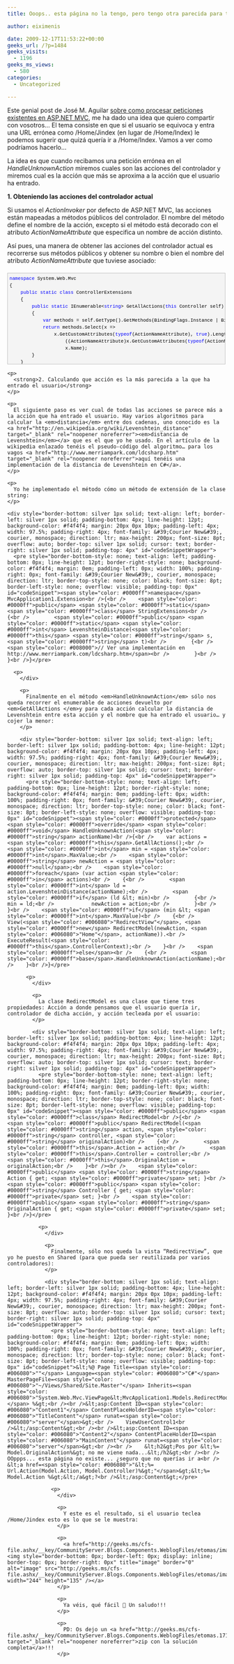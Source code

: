 ```yaml
---
title: Ooops.. esta página no la tengo, pero tengo otra parecida para tí…

author: eiximenis

date: 2009-12-17T11:53:22+00:00
geeks_url: /?p=1484
geeks_visits:
  - 1196
geeks_ms_views:
  - 580
categories:
  - Uncategorized

---
```

Este genial post de José M. Aguilar <a href="http://geeks.ms/blogs/jmaguilar/archive/2009/12/16/procesar-peticiones-a-acciones-inexistentes-en-asp-net-mvc.aspx" target="_blank" rel="noopener noreferrer">sobre como procesar peticiones existentes en ASP.NET MVC</a>, me ha dado una idea que quiero compartir con vosotros… El tema consiste en que si el usuario se equivoca y entra una URL errónea como /Home/Jindex (en lugar de /Home/Index) le podemos sugerir que quizá quería ir a /Home/Index. Vamos a ver como podríamos hacerlo…

<!--more-->

La idea es que cuando recibamos una petición errónea en el _HandleUnknownAction_ miremos cuales son las acciones del controlador y miremos cual es la acción que más se aproxima a la acción que el usuario ha entrado.

**1. Obteniendo las acciones del controlador actual**

Si usamos el _ActionInvoker_ por defecto de ASP.NET MVC, las acciones están mapeadas a métodos públicos del controlador. El nombre del método define el nombre de la acción, excepto si el método está decorado con el atributo _ActionNameAttribute_ que especifica un nombre de acción distinto.

Así pues, una manera de obtener las acciones del controlador actual es recorrerse sus métodos públicos y obtener su nombre o bien el nombre del atributo _ActionNameAttribute_ que tuviese asociado:

<div style="border-bottom: silver 1px solid; text-align: left; border-left: silver 1px solid; padding-bottom: 4px; line-height: 12pt; background-color: #f4f4f4; margin: 20px 0px 10px; padding-left: 4px; width: 97.5%; padding-right: 4px; font-family: &#39;Courier New&#39;, courier, monospace; direction: ltr; max-height: 200px; font-size: 8pt; overflow: auto; border-top: silver 1px solid; cursor: text; border-right: silver 1px solid; padding-top: 4px" id="codeSnippetWrapper">
  <pre style="border-bottom-style: none; text-align: left; padding-bottom: 0px; line-height: 12pt; border-right-style: none; background-color: #f4f4f4; margin: 0em; padding-left: 0px; width: 100%; padding-right: 0px; font-family: &#39;Courier New&#39;, courier, monospace; direction: ltr; border-top-style: none; color: black; font-size: 8pt; border-left-style: none; overflow: visible; padding-top: 0px" id="codeSnippet"><span style="color: #0000ff">namespace</span> System.Web.Mvc<br />{<br />    <span style="color: #0000ff">public</span> <span style="color: #0000ff">static</span> <span style="color: #0000ff">class</span> ControllerExtensions<br />    {<br />        <span style="color: #0000ff">public</span> <span style="color: #0000ff">static</span> IEnumerable&lt;<span style="color: #0000ff">string</span>&gt; GetAllActions(<span style="color: #0000ff">this</span> Controller self)<br />        {<br />            <span style="color: #0000ff">var</span> methods = self.GetType().GetMethods(BindingFlags.Instance | BindingFlags.DeclaredOnly | BindingFlags.Public);<br />            <span style="color: #0000ff">return</span> methods.Select(x =&gt;<br />                x.GetCustomAttributes(<span style="color: #0000ff">typeof</span>(ActionNameAttribute), <span style="color: #0000ff">true</span>).Length == 1 ?<br />                    ((ActionNameAttribute)x.GetCustomAttributes(<span style="color: #0000ff">typeof</span>(ActionNameAttribute), <span style="color: #0000ff">true</span>)[0]).Name :<br />                    x.Name);<br />        }<br />    }<br />}</pre>
  
  <p>
    </div> 
    
    <p>
      <strong>2. Calculando que acción es la más parecida a la que ha entrado el usuario</strong>
    </p>
    
    <p>
      El siguiente paso es ver cual de todas las acciones se parece más a la acción que ha entrado el usuario. Hay varios algoritmos para calcular la <em>distancia</em> entre dos cadenas, uno conocido es la <a href="http://en.wikipedia.org/wiki/Levenshtein_distance" target="_blank" rel="noopener noreferrer"><em>distancia de Levenshtein</em></a> que es el que yo he usado. En el artículo de la wikipedia enlazado tenéis el pseudo-código del algoritmo… para los vagos <a href="http://www.merriampark.com/ldcsharp.htm" target="_blank" rel="noopener noreferrer">aquí tenéis una implementación de la distancia de Levenshtein en C#</a>.
    </p>
    
    <p>
      Yo he implementado el método cómo un método de extensión de la clase string:
    </p>
    
    <div style="border-bottom: silver 1px solid; text-align: left; border-left: silver 1px solid; padding-bottom: 4px; line-height: 12pt; background-color: #f4f4f4; margin: 20px 0px 10px; padding-left: 4px; width: 97.5%; padding-right: 4px; font-family: &#39;Courier New&#39;, courier, monospace; direction: ltr; max-height: 200px; font-size: 8pt; overflow: auto; border-top: silver 1px solid; cursor: text; border-right: silver 1px solid; padding-top: 4px" id="codeSnippetWrapper">
      <pre style="border-bottom-style: none; text-align: left; padding-bottom: 0px; line-height: 12pt; border-right-style: none; background-color: #f4f4f4; margin: 0em; padding-left: 0px; width: 100%; padding-right: 0px; font-family: &#39;Courier New&#39;, courier, monospace; direction: ltr; border-top-style: none; color: black; font-size: 8pt; border-left-style: none; overflow: visible; padding-top: 0px" id="codeSnippet"><span style="color: #0000ff">namespace</span> MvcApplication1.Extension<br />{<br />    <span style="color: #0000ff">public</span> <span style="color: #0000ff">static</span> <span style="color: #0000ff">class</span> StringExtensions<br />    {<br />        <span style="color: #0000ff">public</span> <span style="color: #0000ff">static</span> <span style="color: #0000ff">int</span> LevenshteinDistance(<span style="color: #0000ff">this</span> <span style="color: #0000ff">string</span> s, <span style="color: #0000ff">string</span> t)<br />        {<br />           <span style="color: #008000">// Ver una implementación en http://www.merriampark.com/ldcsharp.htm</span><br />        }<br />    }<br />}</pre>
      
      <p>
        </div> 
        
        <p>
          Finalmente en el método <em>HandleUnknownAction</em> sólo nos queda recorrer el enumerable de acciones devuelto por <em>GetAllActions </em>y para cada acción calcular la distancia de Levenshtein entre esta acción y el nombre que ha entrado el usuario… y cojer la menor:
        </p>
        
        <div style="border-bottom: silver 1px solid; text-align: left; border-left: silver 1px solid; padding-bottom: 4px; line-height: 12pt; background-color: #f4f4f4; margin: 20px 0px 10px; padding-left: 4px; width: 97.5%; padding-right: 4px; font-family: &#39;Courier New&#39;, courier, monospace; direction: ltr; max-height: 200px; font-size: 8pt; overflow: auto; border-top: silver 1px solid; cursor: text; border-right: silver 1px solid; padding-top: 4px" id="codeSnippetWrapper">
          <pre style="border-bottom-style: none; text-align: left; padding-bottom: 0px; line-height: 12pt; border-right-style: none; background-color: #f4f4f4; margin: 0em; padding-left: 0px; width: 100%; padding-right: 0px; font-family: &#39;Courier New&#39;, courier, monospace; direction: ltr; border-top-style: none; color: black; font-size: 8pt; border-left-style: none; overflow: visible; padding-top: 0px" id="codeSnippet"><span style="color: #0000ff">protected</span> <span style="color: #0000ff">override</span> <span style="color: #0000ff">void</span> HandleUnknownAction(<span style="color: #0000ff">string</span> actionName)<br />{<br />    var actions =  <span style="color: #0000ff">this</span>.GetAllActions();<br />    <span style="color: #0000ff">int</span> min = <span style="color: #0000ff">int</span>.MaxValue;<br />    <span style="color: #0000ff">string</span> newAction = <span style="color: #0000ff">null</span>;<br />    <span style="color: #0000ff">foreach</span> (var action <span style="color: #0000ff">in</span> actions)<br />    {<br />        <span style="color: #0000ff">int</span> ld = action.LevenshteinDistance(actionName);<br />        <span style="color: #0000ff">if</span> (ld &lt; min)<br />        {<br />            min = ld;<br />            newAction = action;<br />        }<br />    }<br />    <span style="color: #0000ff">if</span> (min &lt; <span style="color: #0000ff">int</span>.MaxValue)<br />    {<br />        View(<span style="color: #006080">"RedirectView"</span>, <span style="color: #0000ff">new</span> RedirectModel(newAction, <span style="color: #006080">"Home"</span>, actionName)).<br />            ExecuteResult(<span style="color: #0000ff">this</span>.ControllerContext);<br />    }<br />    <span style="color: #0000ff">else</span><br />    {<br />        <span style="color: #0000ff">base</span>.HandleUnknownAction(actionName);<br />    }<br />}</pre>
          
          <p>
            </div> 
            
            <p>
              La clase RedirectModel es una clase que tiene tres propiedades: Acción a donde pensamos que el usuario quería ir, controlador de dicha acción, y acción tecleada por el usuario:
            </p>
            
            <div style="border-bottom: silver 1px solid; text-align: left; border-left: silver 1px solid; padding-bottom: 4px; line-height: 12pt; background-color: #f4f4f4; margin: 20px 0px 10px; padding-left: 4px; width: 97.5%; padding-right: 4px; font-family: &#39;Courier New&#39;, courier, monospace; direction: ltr; max-height: 200px; font-size: 8pt; overflow: auto; border-top: silver 1px solid; cursor: text; border-right: silver 1px solid; padding-top: 4px" id="codeSnippetWrapper">
              <pre style="border-bottom-style: none; text-align: left; padding-bottom: 0px; line-height: 12pt; border-right-style: none; background-color: #f4f4f4; margin: 0em; padding-left: 0px; width: 100%; padding-right: 0px; font-family: &#39;Courier New&#39;, courier, monospace; direction: ltr; border-top-style: none; color: black; font-size: 8pt; border-left-style: none; overflow: visible; padding-top: 0px" id="codeSnippet"><span style="color: #0000ff">public</span> <span style="color: #0000ff">class</span> RedirectModel<br />{<br />    <span style="color: #0000ff">public</span> RedirectModel(<span style="color: #0000ff">string</span> action, <span style="color: #0000ff">string</span> controller, <span style="color: #0000ff">string</span> originalAction)<br />    {<br />        <span style="color: #0000ff">this</span>.Action = action;<br />        <span style="color: #0000ff">this</span>.Controller = controller;<br />        <span style="color: #0000ff">this</span>.OriginalAction = originalAction;<br />    }<br /><br />    <span style="color: #0000ff">public</span> <span style="color: #0000ff">string</span> Action { get; <span style="color: #0000ff">private</span> set; }<br />    <span style="color: #0000ff">public</span> <span style="color: #0000ff">string</span> Controller { get; <span style="color: #0000ff">private</span> set; }<br />    <span style="color: #0000ff">public</span> <span style="color: #0000ff">string</span> OriginalAction { get; <span style="color: #0000ff">private</span> set; }<br />}</pre>
              
              <p>
                </div> 
                
                <p>
                  Finalmente, sólo nos queda la vista “RedirectView”, que yo he puesto en Shared (para que pueda ser reutilizada por varios controladores):
                </p>
                
                <div style="border-bottom: silver 1px solid; text-align: left; border-left: silver 1px solid; padding-bottom: 4px; line-height: 12pt; background-color: #f4f4f4; margin: 20px 0px 10px; padding-left: 4px; width: 97.5%; padding-right: 4px; font-family: &#39;Courier New&#39;, courier, monospace; direction: ltr; max-height: 200px; font-size: 8pt; overflow: auto; border-top: silver 1px solid; cursor: text; border-right: silver 1px solid; padding-top: 4px" id="codeSnippetWrapper">
                  <pre style="border-bottom-style: none; text-align: left; padding-bottom: 0px; line-height: 12pt; border-right-style: none; background-color: #f4f4f4; margin: 0em; padding-left: 0px; width: 100%; padding-right: 0px; font-family: &#39;Courier New&#39;, courier, monospace; direction: ltr; border-top-style: none; color: black; font-size: 8pt; border-left-style: none; overflow: visible; padding-top: 0px" id="codeSnippet">&lt;%@ Page Title=<span style="color: #006080">""</span> Language=<span style="color: #006080">"C#"</span> MasterPageFile=<span style="color: #006080">"~/Views/Shared/Site.Master"</span> Inherits=<span style="color: #006080">"System.Web.Mvc.ViewPage&lt;MvcApplication1.Models.RedirectModel&gt;"</span> %&gt;<br /><br />&lt;asp:Content ID=<span style="color: #006080">"Content1"</span> ContentPlaceHolderID=<span style="color: #006080">"TitleContent"</span> runat=<span style="color: #006080">"server"</span>&gt;<br />    ViewUserControl1<br />&lt;/asp:Content&gt;<br /><br />&lt;asp:Content ID=<span style="color: #006080">"Content2"</span> ContentPlaceHolderID=<span style="color: #006080">"MainContent"</span> runat=<span style="color: #006080">"server"</span>&gt;<br /><br />    &lt;h2&gt;Pos por &lt;%= Model.OriginalAction%&gt; no me viene nada...&lt;/h2&gt;<br /><br />     OOppps... esta página no existe... ¿seguro que no querías ir a<br />     &lt;a href=<span style="color: #006080">"&lt;%= Url.Action(Model.Action, Model.Controller)%&gt;"</span>&gt;&lt;%= Model.Action %&gt;&lt;/a&gt;?<br />&lt;/asp:Content&gt;</pre>
                  
                  <p>
                    </div> 
                    
                    <p>
                      Y este es el resultado, si el usuario teclea /Home/Jindex esto es lo que se le muestra:
                    </p>
                    
                    <p>
                      <a href="http://geeks.ms/cfs-file.ashx/__key/CommunityServer.Blogs.Components.WeblogFiles/etomas/image_5F00_1D13D5EB.png"><img style="border-bottom: 0px; border-left: 0px; display: inline; border-top: 0px; border-right: 0px" title="image" border="0" alt="image" src="http://geeks.ms/cfs-file.ashx/__key/CommunityServer.Blogs.Components.WeblogFiles/etomas/image_5F00_thumb_5F00_2FB8A9D5.png" width="244" height="135" /></a>
                    </p>
                    
                    <p>
                      Ya véis, qué fácil 🙂 Un saludo!!!
                    </p>
                    
                    <p>
                      PD: Os dejo un <a href="http://geeks.ms/cfs-file.ashx/__key/CommunityServer.Blogs.Components.WeblogFiles/etomas.17122009/MvcSugerirPagina.zip" target="_blank" rel="noopener noreferrer">zip con la solución completa</a>!!!
                    </p>